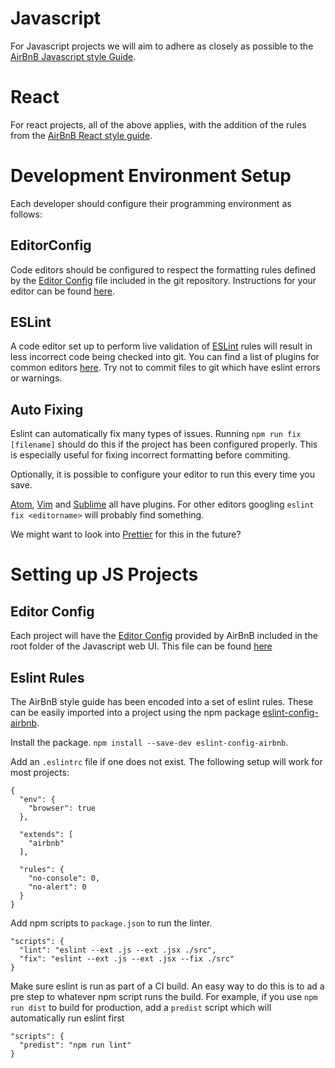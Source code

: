 # Javascript

For Javascript projects we will aim to adhere as closely as possible to the [AirBnB Javascript style Guide](https://github.com/airbnb/javascript).

# React

For react projects, all of the above applies, with the addition of the rules from the [AirBnB React style guide](https://github.com/airbnb/javascript/tree/master/react). 

# Development Environment Setup

Each developer should configure their programming environment as follows:

## EditorConfig
 
Code editors should be configured to respect the formatting rules defined by the [Editor Config](http://editorconfig.org/) file included in the git repository. Instructions for your editor can be found [here](http://editorconfig.org/#download).

## ESLint

A code editor set up to perform live validation of [ESLint](https://eslint.org/) rules will result in less incorrect code being checked into git. You can find a list of plugins for common editors [here](https://eslint.org/docs/user-guide/integrations).
Try not to commit files to git which have eslint errors or warnings.

## Auto Fixing

Eslint can automatically fix many types of issues. Running `npm run fix [filename]` should do this if the project has been configured properly.
This is especially useful for fixing incorrect formatting before commiting.

Optionally, it is possible to configure your editor to run this every time you save.

[Atom](https://atom.io/packages/linter-eslint), [Vim](https://github.com/w0rp/ale) and [Sublime](https://github.com/TheSavior/ESLint-Formatter) all have plugins. For other editors googling `eslint fix <editorname>` will probably find something.

We might want to look into [Prettier](https://prettier.io/) for this in the future?

# Setting up JS Projects

## Editor Config

Each project will have the [Editor Config](http://editorconfig.org/) provided by AirBnB included in the root folder of the Javascript web UI. This file can be found [here](https://github.com/airbnb/javascript/blob/master/.editorconfig)

## Eslint Rules

The AirBnB style guide has been encoded into a set of eslint rules. These can be easily imported into a project using the npm package [eslint-config-airbnb](https://www.npmjs.com/package/eslint-config-airbnb).

Install the package.
`npm install --save-dev eslint-config-airbnb`.

Add an `.eslintrc` file if one does not exist. The following setup will work for most projects: 
```
{
  "env": {
    "browser": true
  },

  "extends": [
    "airbnb"
  ],

  "rules": {
    "no-console": 0,
    "no-alert": 0
  }
}
```

Add npm scripts to `package.json` to run the linter.
```
"scripts": {
  "lint": "eslint --ext .js --ext .jsx ./src",
  "fix": "eslint --ext .js --ext .jsx --fix ./src"
}
```

Make sure eslint is run as part of a CI build. An easy way to do this is to ad a pre step to whatever npm script runs the build. For example, if you use `npm run dist` to build for production, add a `predist` script which will automatically run eslint first
``` 
"scripts": {
  "predist": "npm run lint"
}
```
